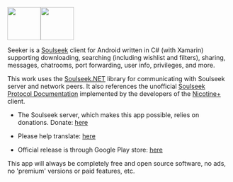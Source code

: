 <a href="https://play.google.com/store/apps/details?id=com.companyname.andriodapp1"><img src="https://play.google.com/intl/en_us/badges/images/generic/en_badge_web_generic.png" height="75"></a><a href="https://apt.izzysoft.de/fdroid/index/apk/com.companyname.andriodapp1"><img src="https://gitlab.com/IzzyOnDroid/repo/-/raw/master/assets/IzzyOnDroid.png" height="75"></a>

Seeker is a [Soulseek](https://en.wikipedia.org/wiki/Soulseek) client for Android written in C# (with Xamarin) supporting downloading, searching (including wishlist and filters), sharing, messages, chatrooms, port forwarding, user info, privileges, and more.

This work uses the [Soulseek.NET](https://github.com/jpdillingham/Soulseek.NET) library for communicating with Soulseek server and network peers.  It also references the unofficial [Soulseek Protocol Documentation](https://nicotine-plus.github.io/nicotine-plus/doc/SLSKPROTOCOL.html) implemented by the developers of the [Nicotine+](https://github.com/nicotine-plus/nicotine-plus) client.

- The Soulseek server, which makes this app possible, relies on donations. Donate: [here](https://www.slsknet.org/donate.php)

- Please help translate: [here](https://docs.google.com/spreadsheets/d/1bmDz8pcN_cBLRRB3Bh59O2GWOXrfiGqbcYDQWMsebeQ/edit#gid=528362137)

- Official release is through Google Play store: [here](https://play.google.com/store/apps/details?id=com.companyname.andriodapp1&hl=en_US&gl=US)

This app will always be completely free and open source software, no ads, no 'premium' versions or paid features, etc.
